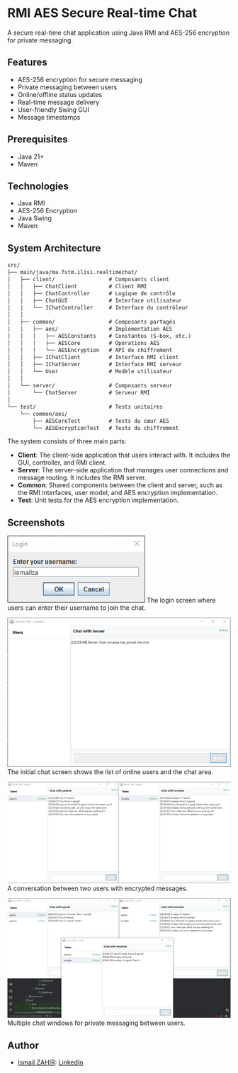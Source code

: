 # RMI AES Secure Real-time Chat
A secure real-time chat application using Java RMI and AES-256 encryption for private messaging.

## Features
- AES-256 encryption for secure messaging
- Private messaging between users
- Online/offline status updates
- Real-time message delivery
- User-friendly Swing GUI
- Message timestamps

## Prerequisites
- Java 21+
- Maven

## Technologies
- Java RMI
- AES-256 Encryption
- Java Swing
- Maven

## System Architecture

```plaintext
src/
├── main/java/ma.fstm.ilisi.realtimechat/
│   ├── client/                 # Composants client
│   │   ├── ChatClient          # Client RMI
│   │   ├── ChatController      # Logique de contrôle
│   │   ├── ChatGUI             # Interface utilisateur
│   │   └── IChatController     # Interface du contrôleur
│   │
│   ├── common/                 # Composants partagés
│   │   ├── aes/                # Implémentation AES
│   │   │   ├── AESConstants    # Constantes (S-box, etc.)
│   │   │   ├── AESCore         # Opérations AES
│   │   │   └── AESEncryption   # API de chiffrement
│   │   ├── IChatClient         # Interface RMI client
│   │   ├── IChatServer         # Interface RMI serveur
│   │   └── User                # Modèle utilisateur
│   │
│   └── server/                 # Composants serveur
│       └── ChatServer          # Serveur RMI
│
└── test/                       # Tests unitaires
    └── common/aes/
        ├── AESCoreTest         # Tests du cœur AES
        └── AESEncryptionTest   # Tests du chiffrement
```

The system consists of three main parts:
- **Client**: The client-side application that users interact with. It includes the GUI, controller, and RMI client.
- **Server**: The server-side application that manages user connections and message routing. It includes the RMI server.
- **Common**: Shared components between the client and server, such as the RMI interfaces, user model, and AES encryption implementation.
- **Test**: Unit tests for the AES encryption implementation.

## Screenshots
![Login](./assets/login.png)
The login screen where users can enter their username to join the chat.

![Initial Chat](./assets/initial-chat.png)
The initial chat screen shows the list of online users and the chat area.

![Chatting](./assets/chatting.png)
A conversation between two users with encrypted messages.

![Multiple Chats](./assets/multiple-chats.png)
Multiple chat windows for private messaging between users.

## Author
- [Ismail ZAHIR](https://github.com/ismailza): [LinkedIn](https://www.linkedin.com/in/ismailzahir01/)
